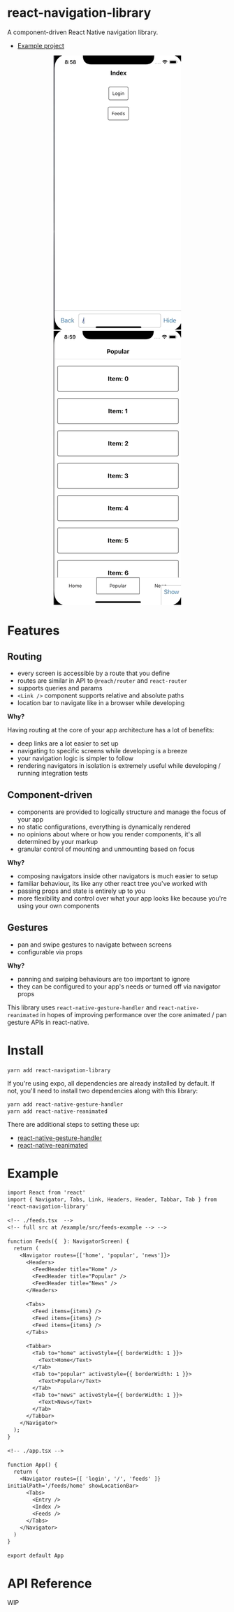 # react-navigation-library

A component-driven React Native navigation library.

- [Example project](https://github.com/CrowdLinker/react-navigation-library/blob/master/example/src/index.tsx)

<p align="center">
  <img src="docs/assets/tabview-locationbar.gif">
  <img src="docs/assets/tabview-swipes.gif">
</p>

# Features

## Routing

- every screen is accessible by a route that you define
- routes are similar in API to `@reach/router` and `react-router`
- supports queries and params
- `<Link />` component supports relative and absolute paths
- location bar to navigate like in a browser while developing

**Why?**

Having routing at the core of your app architecture has a lot of benefits:

- deep links are a lot easier to set up
- navigating to specific screens while developing is a breeze
- your navigation logic is simpler to follow
- rendering navigators in isolation is extremely useful while developing / running integration tests

## Component-driven

- components are provided to logically structure and manage the focus of your app
- no static configurations, everything is dynamically rendered
- no opinions about where or how you render components, it's all determined by your markup
- granular control of mounting and unmounting based on focus

**Why?**

- composing navigators inside other navigators is much easier to setup
- familiar behaviour, its like any other react tree you've worked with
- passing props and state is entirely up to you
- more flexibility and control over what your app looks like because you're using your own components

## Gestures

- pan and swipe gestures to navigate between screens
- configurable via props

**Why?**

- panning and swiping behaviours are too important to ignore
- they can be configured to your app's needs or turned off via navigator props

This library uses `react-native-gesture-handler` and `react-native-reanimated` in hopes of improving performance over the core animated / pan gesture APIs in react-native.

# Install

`yarn add react-navigation-library`

If you're using expo, all dependencies are already installed by default. If not, you'll need to install two dependencies along with this library:

```
yarn add react-native-gesture-handler
yarn add react-native-reanimated
```

There are additional steps to setting these up:

- [react-native-gesture-handler](https://kmagiera.github.io/react-native-gesture-handler/docs/getting-started.html)
- [react-native-reanimated](https://github.com/kmagiera/react-native-reanimated#installation)

# Example

```
import React from 'react'
import { Navigator, Tabs, Link, Headers, Header, Tabbar, Tab } from 'react-navigation-library'

<!-- ./feeds.tsx  -->
<!-- full src at /example/src/feeds-example --> -->

function Feeds({  }: NavigatorScreen) {
  return (
    <Navigator routes={['home', 'popular', 'news']}>
      <Headers>
        <FeedHeader title="Home" />
        <FeedHeader title="Popular" />
        <FeedHeader title="News" />
      </Headers>

      <Tabs>
        <Feed items={items} />
        <Feed items={items} />
        <Feed items={items} />
      </Tabs>

      <Tabbar>
        <Tab to="home" activeStyle={{ borderWidth: 1 }}>
          <Text>Home</Text>
        </Tab>
        <Tab to="popular" activeStyle={{ borderWidth: 1 }}>
          <Text>Popular</Text>
        </Tab>
        <Tab to="news" activeStyle={{ borderWidth: 1 }}>
          <Text>News</Text>
        </Tab>
      </Tabbar>
    </Navigator>
  );
}

<!-- ./app.tsx -->

function App() {
  return (
    <Navigator routes={[ 'login', '/', 'feeds' ]} initialPath='/feeds/home' showLocationBar>
      <Tabs>
        <Entry />
        <Index />
        <Feeds />
      </Tabs>
    </Navigator>
  )
}

export default App
```

# API Reference

WIP
